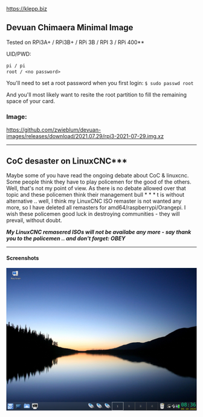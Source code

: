 https://klepp.biz

## Devuan Chimaera Minimal Image

Tested on RPi3A+ / RPi3B+ / RPi 3B / RPI 3 / RPi 400**

UID/PWD: 
```
pi / pi
root / <no password>
```

You'll need to set a root password when you first login:
`$ sudo passwd root`

And you'll most likely want to resite the root partition to fill the remaining space of your card.

### Image: 
https://github.com/zwieblum/devuan-images/releases/download/2021.07.29/rpi3-2021-07-29.img.xz

---

## CoC desaster on LinuxCNC***

Maybe some of you have read the ongoing debate about CoC & linuxcnc. Some people think they have to play policemen for the good of the others. Well, that's not my point of view. As there is no debate allowed over that topic and these policemen think their management bull * * * t is without alternative .. well, I think my LinuxCNC ISO remaster is not wanted any more, so I have deleted all remasters for amd64/raspberrypi/Orangepi. I wish these policemen good luck in destroying communities - they will prevail, without doubt.

***My LinuxCNC remasered ISOs will not be availabe any more - say thank you to the policemen .. and don't forget: OBEY***

---

#### Screenshots
![Screenshot TDE14.1](https://github.com/zwieblum/devuan-images/blob/master/Bildschirmfoto1.png)
